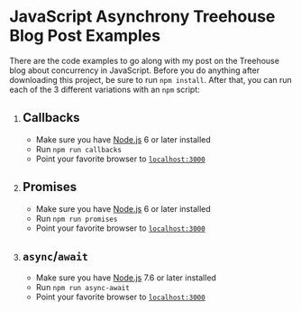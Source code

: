 # JavaScript Asynchrony Treehouse Blog Post Examples

There are the code examples to go along with my post on the Treehouse blog about concurrency in JavaScript. Before you do anything after downloading this project, be sure to run `npm install`. After that, you can run each of the 3 different variations with an `npm` script:

1. ## Callbacks
    - Make sure you have [Node.js](https://nodejs.org/en/download/) 6 or later installed
    - Run `npm run callbacks`
    - Point your favorite browser to [`localhost:3000`](http://localhost:3000)

2. ## Promises
    - Make sure you have [Node.js](https://nodejs.org/en/download/) 6 or later installed
    - Run `npm run promises`
    - Point your favorite browser to [`localhost:3000`](http://localhost:3000)

3. ## `async`/`await`
    - Make sure you have [Node.js](https://nodejs.org/en/download/) 7.6 or later installed
    - Run `npm run async-await`
    - Point your favorite browser to [`localhost:3000`](http://localhost:3000)
